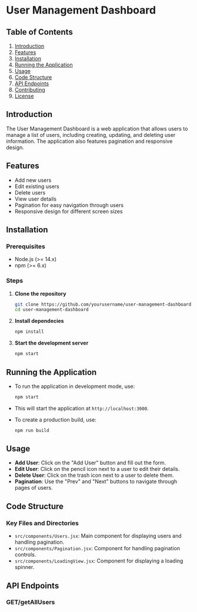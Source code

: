# User Management Dashboard

## Table of Contents
1. [Introduction](#introduction)
2. [Features](#features)
3. [Installation](#installation)
4. [Running the Application](#running-the-application)
5. [Usage](#usage)
6. [Code Structure](#code-structure)
7. [API Endpoints](#api-endpoints)
8. [Contributing](#contributing)
9. [License](#license)

## Introduction
The User Management Dashboard is a web application that allows users to manage a list of users, including creating, updating, and deleting user information. The application also features pagination and responsive design.

## Features
- Add new users
- Edit existing users
- Delete users
- View user details
- Pagination for easy navigation through users
- Responsive design for different screen sizes

## Installation
### Prerequisites
- Node.js (>= 14.x)
- npm (>= 6.x)

### Steps
1. **Clone the repository**
   ```sh
   git clone https://github.com/yourusername/user-management-dashboard.git
   cd user-management-dashboard

2. **Install dependecies**
   ```sh
   npm install

3. **Start the development server**
   ```sh
   npm start

## Running the Application
- To run the application in development mode, use:
  ```sh
  npm start
- This will start the application at `http://localhost:3000`.

- To create a production build, use:
  ```sh
  npm run build

## Usage
- **Add User**: Click on the "Add User" button and fill out the form.
- **Edit User**: Click on the pencil icon next to a user to edit their        details.
- **Delete User**: Click on the trash icon next to a user to delete them.
- **Pagination**: Use the "Prev" and "Next" buttons to navigate through       pages of users.

## Code Structure
### Key Files and Directories
- `src/components/Users.jsx`: Main component for displaying users and        handling pagination.
- `src/components/Pagination.jsx`: Component for handling pagination         controls.
- `src/components/LoadingView.jsx`: Component for displaying a loading       spinner.

## API Endpoints
### GET/getAllUsers
